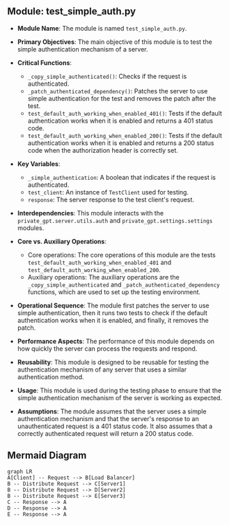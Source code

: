 ## Module: test_simple_auth.py
- **Module Name**: The module is named `test_simple_auth.py`.

- **Primary Objectives**: The main objective of this module is to test the simple authentication mechanism of a server.

- **Critical Functions**: 
  - `_copy_simple_authenticated()`: Checks if the request is authenticated.
  - `_patch_authenticated_dependency()`: Patches the server to use simple authentication for the test and removes the patch after the test.
  - `test_default_auth_working_when_enabled_401()`: Tests if the default authentication works when it is enabled and returns a 401 status code.
  - `test_default_auth_working_when_enabled_200()`: Tests if the default authentication works when it is enabled and returns a 200 status code when the authorization header is correctly set.

- **Key Variables**: 
  - `_simple_authentication`: A boolean that indicates if the request is authenticated.
  - `test_client`: An instance of `TestClient` used for testing.
  - `response`: The server response to the test client's request.

- **Interdependencies**: This module interacts with the `private_gpt.server.utils.auth` and `private_gpt.settings.settings` modules.

- **Core vs. Auxiliary Operations**: 
  - Core operations: The core operations of this module are the tests `test_default_auth_working_when_enabled_401` and `test_default_auth_working_when_enabled_200`.
  - Auxiliary operations: The auxiliary operations are the `_copy_simple_authenticated` and `_patch_authenticated_dependency` functions, which are used to set up the testing environment.

- **Operational Sequence**: The module first patches the server to use simple authentication, then it runs two tests to check if the default authentication works when it is enabled, and finally, it removes the patch.

- **Performance Aspects**: The performance of this module depends on how quickly the server can process the requests and respond.

- **Reusability**: This module is designed to be reusable for testing the authentication mechanism of any server that uses a similar authentication method.

- **Usage**: This module is used during the testing phase to ensure that the simple authentication mechanism of the server is working as expected.

- **Assumptions**: The module assumes that the server uses a simple authentication mechanism and that the server's response to an unauthenticated request is a 401 status code. It also assumes that a correctly authenticated request will return a 200 status code.
## Mermaid Diagram
```mermaid
graph LR
A[Client] -- Request --> B[Load Balancer]
B -- Distribute Request --> C[Server1]
B -- Distribute Request --> D[Server2]
B -- Distribute Request --> E[Server3]
C -- Response --> A
D -- Response --> A
E -- Response --> A
```
